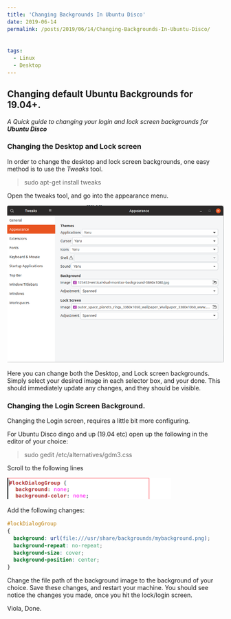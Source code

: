 ```yaml
---
title: 'Changing Backgrounds In Ubuntu Disco'
date: 2019-06-14
permalink: /posts/2019/06/14/Changing-Backgrounds-In-Ubuntu-Disco/


tags:
  - Linux
  - Desktop
---
```


## Changing default Ubuntu Backgrounds for 19.04+.

*A Quick guide to changing your login and lock screen backgrounds for __Ubuntu Disco__*
 
### Changing the Desktop and Lock screen

In order to change the desktop and lock screen backgrounds, one easy method is to use the *Tweaks* tool.

> sudo apt-get install tweaks

Open the tweaks tool, and go into the appearance menu.

![Tweaks Lock screen settings](/assets/images/2019-6-14-tweaks01.png)

Here you can change both the Desktop, and Lock screen backgrounds.
Simply select your desired image in each selector box, and your done.
This should immediately update any changes, and they should be visible.

### Changing the Login Screen Background.

Changing the Login screen, requires a little bit more configuring.

For Ubuntu Disco dingo and up (19.04 etc) open up the following in the editor of your choice:

> sudo gedit /etc/alternatives/gdm3.css

Scroll to the following lines

![gdm3.css editing](/assets/images/2019-6-14-gdm3css01.png)

Add the following changes:

``` css
#lockDialogGroup 
{
  background: url(file:///usr/share/backgrounds/mybackground.png);
  background-repeat: no-repeat;
  background-size: cover;
  background-position: center; 
}
```
Change the file path of the background image to the background of your choice.
Save these changes, and restart your machine.
You should see notice the changes you made, once you hit the lock/login screen.

Viola, Done.


